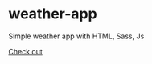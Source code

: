 # weather-app
Simple weather app with HTML, Sass, Js

[Check out](https://vazgenm2.github.io/weather-app/)

